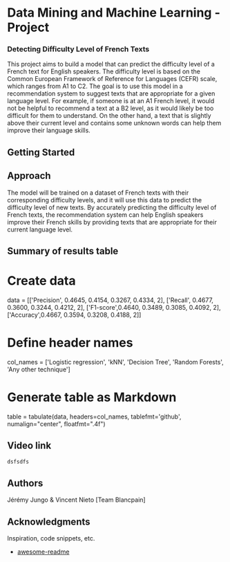 # Data Mining and Machine Learning - Project
### Detecting Difficulty Level of French Texts
>
This project aims to build a model that can predict the difficulty level of a French text for English speakers. The difficulty level is based on the Common European Framework of Reference for Languages (CEFR) scale, which ranges from A1 to C2. The goal is to use this model in a recommendation system to suggest texts that are appropriate for a given language level. For example, if someone is at an A1 French level, it would not be helpful to recommend a text at a B2 level, as it would likely be too difficult for them to understand. On the other hand, a text that is slightly above their current level and contains some unknown words can help them improve their language skills. 

## Getting Started

## Approach
The model will be trained on a dataset of French texts with their corresponding difficulty levels, and it will use this data to predict the difficulty level of new texts. By accurately predicting the difficulty level of French texts, the recommendation system can help English speakers improve their French skills by providing texts that are appropriate for their current language level.


## Summary of results table
# Create data
data = [['Precision', 0.4645, 0.4154, 0.3267, 0.4334, 2],
        ['Recall', 0.4677, 0.3600, 0.3244, 0.4212, 2],
        ['F1-score',0.4640, 0.3489, 0.3085, 0.4092, 2],
        ['Accuracy',0.4667, 0.3594, 0.3208, 0.4188, 2]]

# Define header names
col_names = ['Logistic regression', 'kNN', 'Decision Tree', 'Random Forests', 'Any other technique']

# Generate table as Markdown
table = tabulate(data, headers=col_names, tablefmt='github', numalign="center", floatfmt=".4f")

## Video link
```bash
dsfsdfs
```

## Authors
Jérémy Jungo & Vincent Nieto [Team Blancpain]

## Acknowledgments

Inspiration, code snippets, etc.
* [awesome-readme](https://github.com/matiassingers/awesome-readme)
